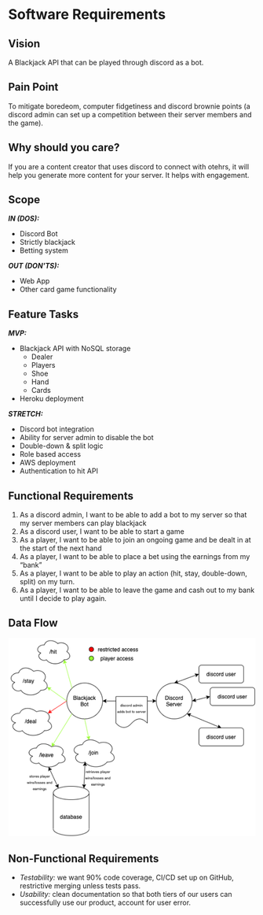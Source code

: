 # Software Requirements

## Vision

A Blackjack API that can be played through discord as a bot.

## Pain Point

To mitigate boredeom, computer fidgetiness and discord brownie points (a discord admin can set up a competition between their server members and the game).

## Why should you care?

If you are a content creator that uses discord to connect with otehrs, it will help you generate more content for your server. It helps with engagement.

## Scope

***IN (DOS):***

- Discord Bot
- Strictly blackjack
- Betting system  

***OUT (DON'TS):***

- Web App
- Other card game functionality

## Feature Tasks

***MVP:***

- Blackjack API with NoSQL storage
  - Dealer
  - Players
  - Shoe
  - Hand
  - Cards
- Heroku deployment

***STRETCH:***

- Discord bot integration
- Ability for server admin to disable the bot
- Double-down & split logic
- Role based access
- AWS deployment
- Authentication to hit API

## Functional Requirements

1. As a discord admin, I want to be able to add a bot to my server so that my server members can play blackjack
2. As a discord user, I want to be able to start a game
3. As a player, I want to be able to join an ongoing game and be dealt in at the start of the next hand
4. As a player, I want to be able to place a bet using the earnings from my “bank”
5. As a player, I want to be able to play an action (hit, stay, double-down, split) on my turn.
6. As a player, I want to be able to leave the game and cash out to my bank until I decide to play again.

## Data Flow

![data flow diagram](./assets/DataFlow401Midterm.png)

## Non-Functional Requirements

- *Testability:* we want 90% code coverage, CI/CD set up on GitHub, restrictive merging unless tests pass.
- *Usability:* clean documentation so that both tiers of our users can successfully use our product, account for user error.
